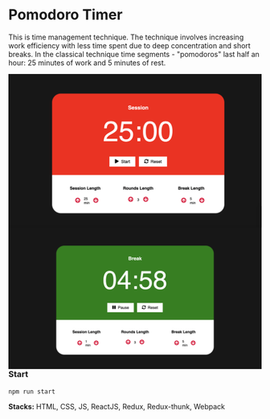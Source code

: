 # Pomodoro Timer

This is time management technique. The technique involves increasing work efficiency with less time spent due to deep concentration and short breaks. In the classical technique time segments - "pomodoros" last half an hour: 25 minutes of work and 5 minutes of rest.

<img src="./screenshot/screenshotActive.png"
     alt="Markdown"
     style="float: left; margin-right: 10px;" />
     
<img src="./screenshot/screenshotBreak.png"
     alt="Markdown"
     style="float: left; margin-right: 10px;" />

### Start

```shell
npm run start
```

**Stacks:** HTML, CSS, JS, ReactJS, Redux, Redux-thunk, Webpack
